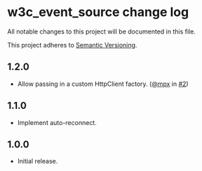 # w3c_event_source change log

All notable changes to this project will be documented in this file.

This project adheres to [Semantic Versioning](http://semver.org/).

## 1.2.0
* Allow passing in a custom HttpClient factory. ([@mpx](https://github.com/mpx) in [#2](https://github.com/goto-bus-stop/dart-event-source/pull/2))

## 1.1.0
* Implement auto-reconnect.

## 1.0.0
* Initial release.
